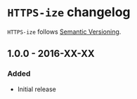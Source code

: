 # `HTTPS-ize` changelog

`HTTPS-ize` follows [Semantic Versioning][1].

## 1.0.0 - 2016-XX-XX

### Added

* Initial release

 [1]: http://semver.org/
